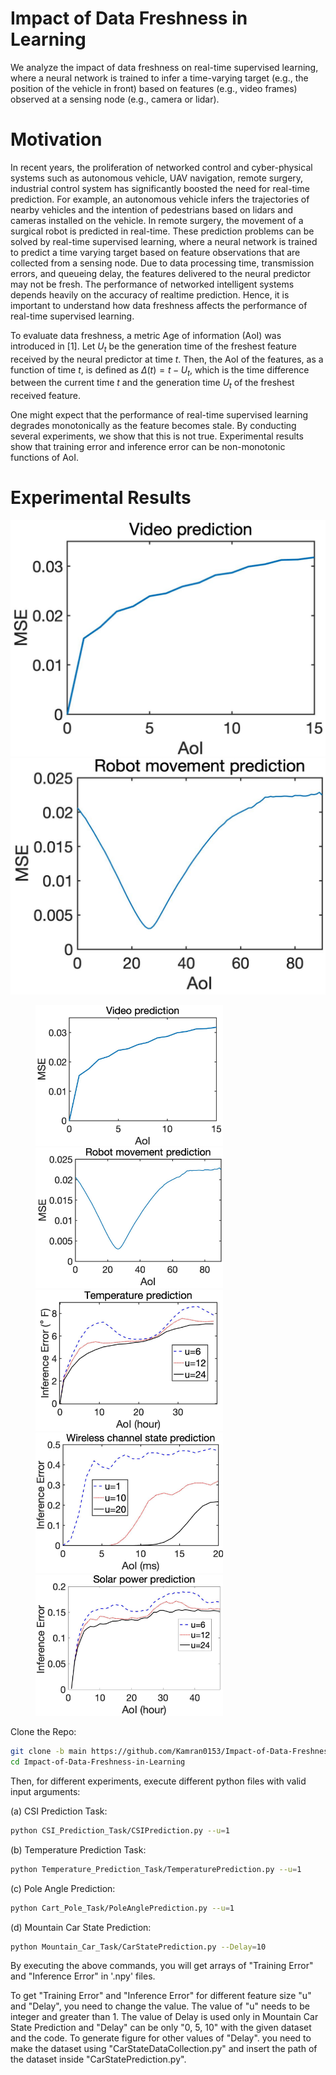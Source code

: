 # Impact of Data Freshness in Learning

We analyze the impact of data freshness on real-time supervised learning, where a neural network is trained to infer a time-varying target (e.g., the position of the vehicle in front) based on features (e.g., video frames) observed at a sensing node (e.g., camera or lidar). 

# Motivation
In recent years, the proliferation of networked control and cyber-physical systems such as autonomous vehicle, UAV navigation, remote surgery, industrial control system has significantly boosted the need for real-time prediction. For example, an autonomous vehicle infers the trajectories of
nearby vehicles and the intention of pedestrians based on lidars and cameras installed on the vehicle. In remote surgery, the
movement of a surgical robot is predicted in real-time. These prediction problems can be solved by real-time supervised
learning, where a neural network is trained to predict a time varying target based on feature observations that are collected
from a sensing node. Due to data processing time, transmission errors, and queueing delay, the features delivered to the neural
predictor may not be fresh. The performance of networked intelligent systems depends heavily on the accuracy of realtime
prediction. Hence, it is important to understand how data freshness affects the performance of real-time supervised
learning.

To evaluate data freshness, a metric Age of information (AoI) was introduced in [1]. Let $U_t$ be the generation time of the freshest feature received by the neural predictor at time $t$. Then, the AoI of the features, as a function of time $t$, is defined as $\Delta(t) = t-U_t$, which is the time difference between the current time $t$ and the generation time $U_t$ of the freshest received feature.

One might expect that the performance of real-time supervised learning degrades monotonically as the feature becomes stale. By conducting several experiments, we show that this is not true. Experimental results show that training error and inference error can be non-monotonic functions of AoI.

# Experimental Results
![alt-text-1](VideoInferenceError.jpg "title-1") ![alt-text-2](RobotInferenceError.jpg "title-2")

  <figure><img width="300" id="_x0000_i1025" src="./VideoInferenceError.jpg" alt="test" title=" ">  
  <img width="300" id="_x0000_i1025" src="./RobotInferenceError.jpg" alt="test" title=" "> 
             <img width="300" id="_x0000_i1025" src="./TemperatureInferenceError.jpg" alt="test" title=" ">   
             <img width="300" id="_x0000_i1025" src="./WirelessCSIInferenceError.jpg" alt="test" title=" ">   
             <img width="300" id="_x0000_i1025" src="./SolarPowerInferenceError.jpg" alt="test" title=" ">   </figure> 


Clone the Repo:
```sh
git clone -b main https://github.com/Kamran0153/Impact-of-Data-Freshness-in-Learning.git 
cd Impact-of-Data-Freshness-in-Learning
```

Then, for different experiments, execute different python files with valid input arguments:

(a) CSI Prediction Task:

```sh
python CSI_Prediction_Task/CSIPrediction.py --u=1
```

(b) Temperature Prediction Task:
```sh
python Temperature_Prediction_Task/TemperaturePrediction.py --u=1
```
(c) Pole Angle Prediction:
```sh
python Cart_Pole_Task/PoleAnglePrediction.py --u=1
```
(d) Mountain Car State Prediction:
```sh
python Mountain_Car_Task/CarStatePrediction.py --Delay=10
```

By executing the above commands, you will get arrays of "Training Error" and "Inference Error" in '.npy' files.

To get "Training Error" and "Inference Error" for different feature size "u" and "Delay", you need to change the value. The value of "u" needs to be integer and greater than 1. The value of Delay is used only in Mountain Car State Prediction and "Delay" can be only "0, 5, 10" with the given dataset and the code. To generate figure for other values of "Delay". you need to make the dataset using "CarStateDataCollection.py" and insert the path of the dataset inside "CarStatePrediction.py".
